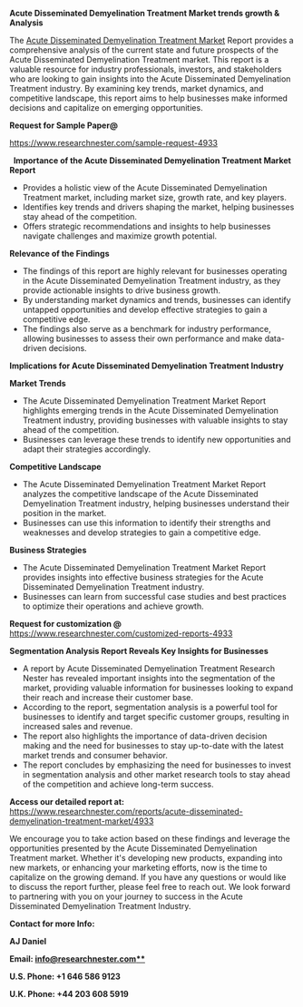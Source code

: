 ﻿<a name="_hlk169704084"></a><a name="_hlk168649135"></a><a name="_hlk167721000"></a>**Acute Disseminated Demyelination Treatment Market trends growth & Analysis**

The [Acute Disseminated Demyelination Treatment Market](https://www.researchnester.com/reports/acute-disseminated-demyelination-treatment-market/4933) Report provides a comprehensive analysis of the current state and future prospects of the Acute Disseminated Demyelination Treatment market. This report is a valuable resource for industry professionals, investors, and stakeholders who are looking to gain insights into the Acute Disseminated Demyelination Treatment industry. By examining key trends, market dynamics, and competitive landscape, this report aims to help businesses make informed decisions and capitalize on emerging opportunities.

**Request for Sample Paper@**

<https://www.researchnester.com/sample-request-4933>

` `**Importance of the Acute Disseminated Demyelination Treatment Market Report**

- Provides a holistic view of the Acute Disseminated Demyelination Treatment market, including market size, growth rate, and key players.
- Identifies key trends and drivers shaping the market, helping businesses stay ahead of the competition.
- Offers strategic recommendations and insights to help businesses navigate challenges and maximize growth potential.

**Relevance of the Findings**	

- The findings of this report are highly relevant for businesses operating in the Acute Disseminated Demyelination Treatment industry, as they provide actionable insights to drive business growth.
- By understanding market dynamics and trends, businesses can identify untapped opportunities and develop effective strategies to gain a competitive edge.
- The findings also serve as a benchmark for industry performance, allowing businesses to assess their own performance and make data-driven decisions.

**Implications for Acute Disseminated Demyelination Treatment  Industry**

**Market Trends**

- The Acute Disseminated Demyelination Treatment Market Report highlights emerging trends in the Acute Disseminated Demyelination Treatment industry, providing businesses with valuable insights to stay ahead of the competition.
- Businesses can leverage these trends to identify new opportunities and adapt their strategies accordingly.

**Competitive Landscape**

- The Acute Disseminated Demyelination Treatment Market Report analyzes the competitive landscape of the Acute Disseminated Demyelination Treatment industry, helping businesses understand their position in the market.
- Businesses can use this information to identify their strengths and weaknesses and develop strategies to gain a competitive edge.

**Business Strategies**

- The Acute Disseminated Demyelination Treatment Market Report provides insights into effective business strategies for the Acute Disseminated Demyelination Treatment industry.
- Businesses can learn from successful case studies and best practices to optimize their operations and achieve growth.

**Request for customization @** <https://www.researchnester.com/customized-reports-4933>

**Segmentation Analysis Report Reveals Key Insights for Businesses**

- A report by Acute Disseminated Demyelination Treatment Research Nester has revealed important insights into the segmentation of the market, providing valuable information for businesses looking to expand their reach and increase their customer base.
- According to the report, segmentation analysis is a powerful tool for businesses to identify and target specific customer groups, resulting in increased sales and revenue.
- The report also highlights the importance of data-driven decision making and the need for businesses to stay up-to-date with the latest market trends and consumer behavior.
- The report concludes by emphasizing the need for businesses to invest in segmentation analysis and other market research tools to stay ahead of the competition and achieve long-term success.

**Access our detailed report at:** <https://www.researchnester.com/reports/acute-disseminated-demyelination-treatment-market/4933>

We encourage you to take action based on these findings and leverage the opportunities presented by the Acute Disseminated Demyelination Treatment market. Whether it's developing new products, expanding into new markets, or enhancing your marketing efforts, now is the time to capitalize on the growing demand. If you have any questions or would like to discuss the report further, please feel free to reach out. We look forward to partnering with you on your journey to success in the Acute Disseminated Demyelination Treatment Industry.

**Contact for more Info:**

**AJ Daniel**

**Email: [info@researchnester.com**](mailto:info@researchnester.com "mailto:info@researchnester.com")**

**U.S. Phone: +1 646 586 9123**

**U.K. Phone: +44 203 608 5919**



